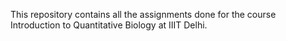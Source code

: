 This repository contains all the assignments done for the course Introduction to Quantitative Biology at IIIT Delhi.
